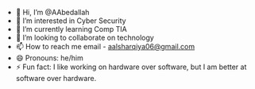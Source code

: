 - 👋 Hi, I’m @AAbedallah
- 👀 I’m interested in Cyber Security
- 🌱 I’m currently learning Comp TIA
- 💞️ I’m looking to collaborate on technology
- 📫 How to reach me email - aalsharqiya06@gmail.com
- 😄 Pronouns: he/him
- ⚡ Fun fact: I like working on hardware over software, but I am better at software over hardware.

<!---
AAbedallah/AAbedallah is a ✨ special ✨ repository because its `README.md` (this file) appears on your GitHub profile.
You can click the Preview link to take a look at your changes.
--->
